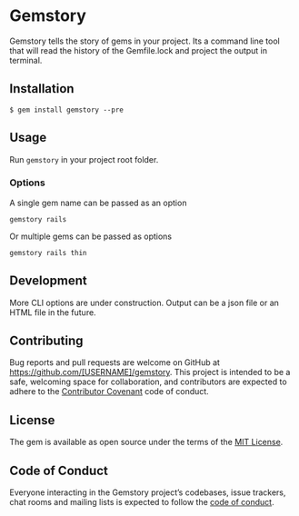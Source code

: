 # Gemstory
Gemstory tells the story of gems in your project. Its a command line tool that will read the history of the Gemfile.lock and project the output in terminal.

## Installation

    $ gem install gemstory --pre

## Usage

Run `gemstory` in your project root folder.

### Options

A single gem name can be passed as an option

`gemstory rails`

Or multiple gems can be passed as options

`gemstory rails thin`

## Development

More CLI options are under construction. Output can be a json file or an HTML file in the future.


## Contributing

Bug reports and pull requests are welcome on GitHub at https://github.com/[USERNAME]/gemstory. This project is intended to be a safe, welcoming space for collaboration, and contributors are expected to adhere to the [Contributor Covenant](http://contributor-covenant.org) code of conduct.

## License

The gem is available as open source under the terms of the [MIT License](https://opensource.org/licenses/MIT).

## Code of Conduct

Everyone interacting in the Gemstory project’s codebases, issue trackers, chat rooms and mailing lists is expected to follow the [code of conduct](https://github.com/[USERNAME]/gemstory/blob/master/CODE_OF_CONDUCT.md).
